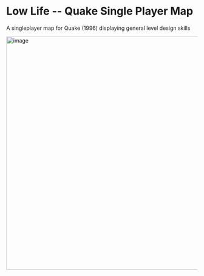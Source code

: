 # Low Life -- Quake Single Player Map
A singleplayer map for Quake (1996) displaying general level design skills

<img width="614" alt="image" src="https://github.com/AlexPuntos/LowLife_Quake_Map/assets/116763279/54e79d94-0609-497d-8162-f224a3c32d00">
